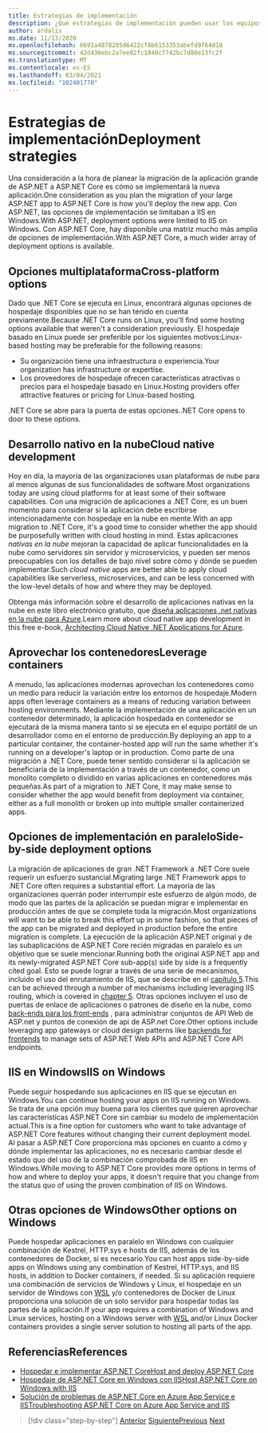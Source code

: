 ```yaml
---
title: Estrategias de implementación
description: ¿Qué estrategias de implementación pueden usar los equipos al migrar de ASP.NET a ASP.NET Core? ¿Una migración incremental permite la implementación en paralelo de .NET Framework y aplicaciones de .NET Core, lo que proporciona una experiencia de usuario final sin problemas?
author: ardalis
ms.date: 11/13/2020
ms.openlocfilehash: 6691a4878205d6422cf8b6153353abefd9764d18
ms.sourcegitcommit: 42d436ebc2a7ee02fc1848c7742bc7d80e13fc2f
ms.translationtype: MT
ms.contentlocale: es-ES
ms.lasthandoff: 03/04/2021
ms.locfileid: "102401770"
---
```

# <a name="deployment-strategies"></a><span data-ttu-id="4ce0c-104">Estrategias de implementación</span><span class="sxs-lookup"><span data-stu-id="4ce0c-104">Deployment strategies</span></span>

<span data-ttu-id="4ce0c-105">Una consideración a la hora de planear la migración de la aplicación grande de ASP.NET a ASP.NET Core es cómo se implementará la nueva aplicación.</span><span class="sxs-lookup"><span data-stu-id="4ce0c-105">One consideration as you plan the migration of your large ASP.NET app to ASP.NET Core is how you'll deploy the new app.</span></span> <span data-ttu-id="4ce0c-106">Con ASP.NET, las opciones de implementación se limitaban a IIS en Windows.</span><span class="sxs-lookup"><span data-stu-id="4ce0c-106">With ASP.NET, deployment options were limited to IIS on Windows.</span></span> <span data-ttu-id="4ce0c-107">Con ASP.NET Core, hay disponible una matriz mucho más amplia de opciones de implementación.</span><span class="sxs-lookup"><span data-stu-id="4ce0c-107">With ASP.NET Core, a much wider array of deployment options is available.</span></span>

## <a name="cross-platform-options"></a><span data-ttu-id="4ce0c-108">Opciones multiplataforma</span><span class="sxs-lookup"><span data-stu-id="4ce0c-108">Cross-platform options</span></span>

<span data-ttu-id="4ce0c-109">Dado que .NET Core se ejecuta en Linux, encontrará algunas opciones de hospedaje disponibles que no se han tenido en cuenta previamente.</span><span class="sxs-lookup"><span data-stu-id="4ce0c-109">Because .NET Core runs on Linux, you'll find some hosting options available that weren't a consideration previously.</span></span> <span data-ttu-id="4ce0c-110">El hospedaje basado en Linux puede ser preferible por los siguientes motivos:</span><span class="sxs-lookup"><span data-stu-id="4ce0c-110">Linux-based hosting may be preferable for the following reasons:</span></span>

* <span data-ttu-id="4ce0c-111">Su organización tiene una infraestructura o experiencia.</span><span class="sxs-lookup"><span data-stu-id="4ce0c-111">Your organization has infrastructure or expertise.</span></span>
* <span data-ttu-id="4ce0c-112">Los proveedores de hospedaje ofrecen características atractivas o precios para el hospedaje basado en Linux.</span><span class="sxs-lookup"><span data-stu-id="4ce0c-112">Hosting providers offer attractive features or pricing for Linux-based hosting.</span></span>

<span data-ttu-id="4ce0c-113">.NET Core se abre para la puerta de estas opciones.</span><span class="sxs-lookup"><span data-stu-id="4ce0c-113">.NET Core opens to door to these options.</span></span>

## <a name="cloud-native-development"></a><span data-ttu-id="4ce0c-114">Desarrollo nativo en la nube</span><span class="sxs-lookup"><span data-stu-id="4ce0c-114">Cloud native development</span></span>

<span data-ttu-id="4ce0c-115">Hoy en día, la mayoría de las organizaciones usan plataformas de nube para al menos algunas de sus funcionalidades de software.</span><span class="sxs-lookup"><span data-stu-id="4ce0c-115">Most organizations today are using cloud platforms for at least some of their software capabilities.</span></span> <span data-ttu-id="4ce0c-116">Con una migración de aplicaciones a .NET Core, es un buen momento para considerar si la aplicación debe escribirse intencionadamente con hospedaje en la nube en mente.</span><span class="sxs-lookup"><span data-stu-id="4ce0c-116">With an app migration to .NET Core, it's a good time to consider whether the app should be purposefully written with cloud hosting in mind.</span></span> <span data-ttu-id="4ce0c-117">Estas aplicaciones *nativas en la nube* mejoran la capacidad de aplicar funcionalidades en la nube como servidores sin servidor y microservicios, y pueden ser menos preocupables con los detalles de bajo nivel sobre cómo y dónde se pueden implementar.</span><span class="sxs-lookup"><span data-stu-id="4ce0c-117">Such *cloud native* apps are better able to apply cloud capabilities like serverless, microservices, and can be less concerned with the low-level details of how and where they may be deployed.</span></span>

<span data-ttu-id="4ce0c-118">Obtenga más información sobre el desarrollo de aplicaciones nativas en la nube en este libro electrónico gratuito, que [diseña aplicaciones .net nativas en la nube para Azure](../cloud-native/index.md).</span><span class="sxs-lookup"><span data-stu-id="4ce0c-118">Learn more about cloud native app development in this free e-book, [Architecting Cloud Native .NET Applications for Azure](../cloud-native/index.md).</span></span>

## <a name="leverage-containers"></a><span data-ttu-id="4ce0c-119">Aprovechar los contenedores</span><span class="sxs-lookup"><span data-stu-id="4ce0c-119">Leverage containers</span></span>

<span data-ttu-id="4ce0c-120">A menudo, las aplicaciones modernas aprovechan los contenedores como un medio para reducir la variación entre los entornos de hospedaje.</span><span class="sxs-lookup"><span data-stu-id="4ce0c-120">Modern apps often leverage containers as a means of reducing variation between hosting environments.</span></span> <span data-ttu-id="4ce0c-121">Mediante la implementación de una aplicación en un contenedor determinado, la aplicación hospedada en contenedor se ejecutará de la misma manera tanto si se ejecuta en el equipo portátil de un desarrollador como en el entorno de producción.</span><span class="sxs-lookup"><span data-stu-id="4ce0c-121">By deploying an app to a particular container, the container-hosted app will run the same whether it's running on a developer's laptop or in production.</span></span> <span data-ttu-id="4ce0c-122">Como parte de una migración a .NET Core, puede tener sentido considerar si la aplicación se beneficiaría de la implementación a través de un contenedor, como un monolito completo o dividido en varias aplicaciones en contenedores más pequeñas.</span><span class="sxs-lookup"><span data-stu-id="4ce0c-122">As part of a migration to .NET Core, it may make sense to consider whether the app would benefit from deployment via container, either as a full monolith or broken up into multiple smaller containerized apps.</span></span>

## <a name="side-by-side-deployment-options"></a><span data-ttu-id="4ce0c-123">Opciones de implementación en paralelo</span><span class="sxs-lookup"><span data-stu-id="4ce0c-123">Side-by-side deployment options</span></span>

<span data-ttu-id="4ce0c-124">La migración de aplicaciones de gran .NET Framework a .NET Core suele requerir un esfuerzo sustancial.</span><span class="sxs-lookup"><span data-stu-id="4ce0c-124">Migrating large .NET Framework apps to .NET Core often requires a substantial effort.</span></span> <span data-ttu-id="4ce0c-125">La mayoría de las organizaciones querrán poder interrumpir este esfuerzo de algún modo, de modo que las partes de la aplicación se puedan migrar e implementar en producción antes de que se complete toda la migración.</span><span class="sxs-lookup"><span data-stu-id="4ce0c-125">Most organizations will want to be able to break this effort up in some fashion, so that pieces of the app can be migrated and deployed in production before the entire migration is complete.</span></span> <span data-ttu-id="4ce0c-126">La ejecución de la aplicación ASP.NET original y de las subaplicacións de ASP.NET Core recién migradas en paralelo es un objetivo que se suele mencionar.</span><span class="sxs-lookup"><span data-stu-id="4ce0c-126">Running both the original ASP.NET app and its newly-migrated ASP.NET Core sub-app(s) side by side is a frequently cited goal.</span></span> <span data-ttu-id="4ce0c-127">Esto se puede lograr a través de una serie de mecanismos, incluido el uso del enrutamiento de IIS, que se describe en el [capítulo 5](deployment-scenarios.md).</span><span class="sxs-lookup"><span data-stu-id="4ce0c-127">This can be achieved through a number of mechanisms including leveraging IIS routing, which is covered in [chapter 5](deployment-scenarios.md).</span></span> <span data-ttu-id="4ce0c-128">Otras opciones incluyen el uso de puertas de enlace de aplicaciones o patrones de diseño en la nube, como [back-ends para los front-ends](/azure/architecture/patterns/backends-for-frontends) , para administrar conjuntos de API Web de ASP.net y puntos de conexión de api de ASP.net Core.</span><span class="sxs-lookup"><span data-stu-id="4ce0c-128">Other options include leveraging app gateways or cloud design patterns like [backends for frontends](/azure/architecture/patterns/backends-for-frontends) to manage sets of ASP.NET Web APIs and ASP.NET Core API endpoints.</span></span>

## <a name="iis-on-windows"></a><span data-ttu-id="4ce0c-129">IIS en Windows</span><span class="sxs-lookup"><span data-stu-id="4ce0c-129">IIS on Windows</span></span>

<span data-ttu-id="4ce0c-130">Puede seguir hospedando sus aplicaciones en IIS que se ejecutan en Windows.</span><span class="sxs-lookup"><span data-stu-id="4ce0c-130">You can continue hosting your apps on IIS running on Windows.</span></span> <span data-ttu-id="4ce0c-131">Se trata de una opción muy buena para los clientes que quieren aprovechar las características ASP.NET Core sin cambiar su modelo de implementación actual.</span><span class="sxs-lookup"><span data-stu-id="4ce0c-131">This is a fine option for customers who want to take advantage of ASP.NET Core features without changing their current deployment model.</span></span> <span data-ttu-id="4ce0c-132">Al pasar a ASP.NET Core proporciona más opciones en cuanto a cómo y dónde implementar las aplicaciones, no es necesario cambiar desde el estado quo del uso de la combinación comprobada de IIS en Windows.</span><span class="sxs-lookup"><span data-stu-id="4ce0c-132">While moving to ASP.NET Core provides more options in terms of how and where to deploy your apps, it doesn't require that you change from the status quo of using the proven combination of IIS on Windows.</span></span>

## <a name="other-options-on-windows"></a><span data-ttu-id="4ce0c-133">Otras opciones de Windows</span><span class="sxs-lookup"><span data-stu-id="4ce0c-133">Other options on Windows</span></span>

<span data-ttu-id="4ce0c-134">Puede hospedar aplicaciones en paralelo en Windows con cualquier combinación de Kestrel, HTTP.sys e hosts de IIS, además de los contenedores de Docker, si es necesario.</span><span class="sxs-lookup"><span data-stu-id="4ce0c-134">You can host apps side-by-side apps on Windows using any combination of Kestrel, HTTP.sys, and IIS hosts, in addition to Docker containers, if needed.</span></span> <span data-ttu-id="4ce0c-135">Si su aplicación requiere una combinación de servicios de Windows y Linux, el hospedaje en un servidor de Windows con [WSL](/windows/wsl/about) y/o contenedores de Docker de Linux proporciona una solución de un solo servidor para hospedar todas las partes de la aplicación.</span><span class="sxs-lookup"><span data-stu-id="4ce0c-135">If your app requires a combination of Windows and Linux services, hosting on a Windows server with [WSL](/windows/wsl/about) and/or Linux Docker containers provides a single server solution to hosting all parts of the app.</span></span>

## <a name="references"></a><span data-ttu-id="4ce0c-136">Referencias</span><span class="sxs-lookup"><span data-stu-id="4ce0c-136">References</span></span>

- [<span data-ttu-id="4ce0c-137">Hospedar e implementar ASP.NET Core</span><span class="sxs-lookup"><span data-stu-id="4ce0c-137">Host and deploy ASP.NET Core</span></span>](/aspnet/core/host-and-deploy/)
- [<span data-ttu-id="4ce0c-138">Hospedaje de ASP.NET Core en Windows con IIS</span><span class="sxs-lookup"><span data-stu-id="4ce0c-138">Host ASP.NET Core on Windows with IIS</span></span>](/aspnet/core/host-and-deploy/iis/)
- [<span data-ttu-id="4ce0c-139">Solución de problemas de ASP.NET Core en Azure App Service e IIS</span><span class="sxs-lookup"><span data-stu-id="4ce0c-139">Troubleshooting ASP.NET Core on Azure App Service and IIS</span></span>](/aspnet/core/test/troubleshoot-azure-iis)

>[!div class="step-by-step"]
><span data-ttu-id="4ce0c-140">[Anterior](migrate-web-forms.md)
>[Siguiente](additional-migration-resources.md)</span><span class="sxs-lookup"><span data-stu-id="4ce0c-140">[Previous](migrate-web-forms.md)
[Next](additional-migration-resources.md)</span></span>
